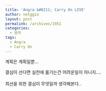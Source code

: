```yaml
---
title: 'Angra &#8211; Carry On LIVE'
author: netggio
layout: post
permalink: /archives/1951
categories:
  - 음악
tags:
  - Angra
  - Carry On
---
```

  
  
계획은 계획일뿐&#8230;  
  
결심이 선다면 실천에 옮기는건 어려운일이 아니지&#8230;.  
&nbsp;  
최선을 위한 결심이 무엇일까 생각해본다..&nbsp;   
  
  
&nbsp;